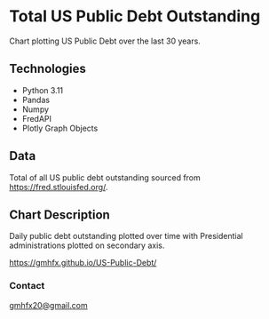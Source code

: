 # Total US Public Debt Outstanding

Chart plotting US Public Debt over the last 30 years.

## Technologies

* Python 3.11
* Pandas
* Numpy
* FredAPI
* Plotly Graph Objects

## Data

Total of all US public debt outstanding sourced from https://fred.stlouisfed.org/.


## Chart Description

Daily public debt outstanding plotted over time with Presidential administrations plotted on secondary axis. 

https://gmhfx.github.io/US-Public-Debt/

### Contact

gmhfx20@gmail.com
